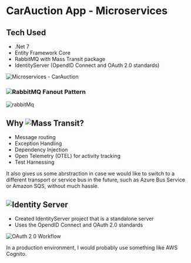 # CarAuction App - Microservices

## Tech Used

- .Net 7
- Entity Framework Core
- RabbitMQ with Mass Transit package
- IdentityServer (OpendID Connect and OAuth 2.0 standards)

![Microservices - CarAuction](https://github.com/vectorNull/CarAuction-App---Microservices/assets/50179896/1150f59e-eb46-4d24-9eb9-64820dca6203)

### ![RabbitMQ](https://www.rabbitmq.com/) Fanout Pattern

![rabbitMq](https://github.com/vectorNull/CarAuction-App---Microservices/assets/50179896/e5125992-69b0-4c5b-a643-ad006c13b79f)

## Why ![Mass Transit](https://masstransit.io/)?

- Message routing
- Exception Handling
- Dependency Injection
- Open Telemetry (OTEL) for activity tracking
- Test Harnessing

It also gives us some abrstraction in case we would like to switch to a different transport or service bus in the future, such as Azure Bus Service or Amazon SQS, without much hassle.

## ![Identity Server](https://duendesoftware.com/products/identityserver)

- Created IdentityServer project that is a standalone server
- Uses the OpendID Connect and OAuth 2.0 standards

![OAuth 2 0 Workflow](https://github.com/vectorNull/CarAuction-App---Microservices/assets/50179896/d6c8b877-60f2-40db-bed8-95c478c01f69)

In a production environment, I would probably use something like AWS Cognito.
